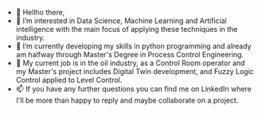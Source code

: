 - 👋 Hellho there,
- 👀 I’m interested in Data Science, Machine Learning and Artificial intelligence with the main focus of applying these techniques in the industry.
- 🌱 I’m currently developing my skills in python programming and already am halfway through Master's Degree in Process Control Engineering.
- 💞️ My current job is in the oil industry, as a Control Room operator and my Master's project includes Digital Twin development,  and Fuzzy Logic Control applied to Level Control.
- 📫 If you have any further questions you can find me on LinkedIn where I'll be more than happy to reply and maybe collaborate on a project.

<!---
DScardini91/DScardini91 is a ✨ special ✨ repository because its `README.md` (this file) appears on your GitHub profile.
You can click the Preview link to take a look at your changes.
--->
